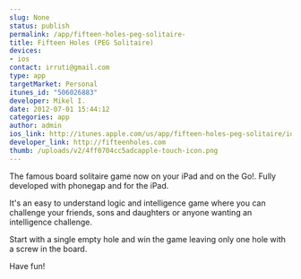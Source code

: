 ```yaml
--- 
slug: None
status: publish
permalink: /app/fifteen-holes-peg-solitaire-
title: Fifteen Holes (PEG Solitaire)
devices: 
- ios
contact: irruti@gmail.com
type: app
targetMarket: Personal
itunes_id: "506026883"
developer: Mikel I.
date: 2012-07-01 15:44:12
categories: app
author: admin
ios_link: http://itunes.apple.com/us/app/fifteen-holes-peg-solitaire/id506026883?mt=8
developer_link: http://fifteenholes.com
thumb: /uploads/v2/4ff0704cc5adcapple-touch-icon.png
---
```



The famous board solitaire game now on your iPad and on the Go!. Fully developed with phonegap and for the iPad.  

  

It's an easy to understand logic and intelligence game where you can challenge your friends, sons and daughters or anyone wanting an intelligence challenge.  

  

Start with a single empty hole and win the game leaving only one hole with a screw in the board.  

  

Have fun!
